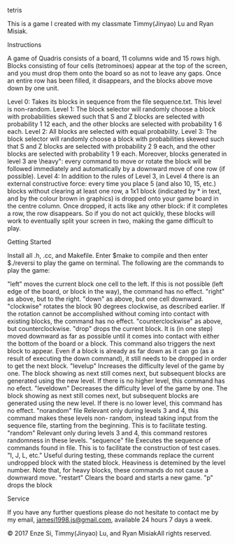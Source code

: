 tetris

This is a game I created with my classmate Timmy(Jinyao) Lu and Ryan Misiak.

Instructions

A game of Quadris consists of a board, 11 columns wide and 15 rows high. Blocks consisting of
four cells (tetrominoes) appear at the top of the screen, and you must drop them onto the board
so as not to leave any gaps. Once an entire row has been filled, it disappears, and the blocks above
move down by one unit.

Level 0: Takes its blocks in sequence
from the file sequence.txt. This level is non-random.
Level 1: The block selector will randomly choose a block with probabilities skewed such that
S and Z blocks are selected with probability 1
12 each, and the other blocks are selected with
probability 1
6 each.
 Level 2: All blocks are selected with equal probability.
 Level 3: The block selector will randomly choose a block with probabilities skewed such that
S and Z blocks are selected with probability 2
9 each, and the other blocks are selected with
probability 1
9 each. Moreover, blocks generated in level 3 are \heavy": every command to
move or rotate the block will be followed immediately and automatically by a downward move
of one row (if possible).
 Level 4: In addition to the rules of Level 3, in Level 4 there is an external constructive force:
every time you place 5 (and also 10, 15, etc.) blocks without clearing at least one row, a
1x1 block (indicated by * in text, and by the colour brown in graphics) is dropped onto your
game board in the centre column. Once dropped, it acts like any other block: if it completes
a row, the row disappears. So if you do not act quickly, these blocks will work to eventually
split your screen in two, making the game difficult to play.


Getting Started

Install all .h, .cc, and Makefile. Enter $make to compile and then enter $./reversi to play the game on terminal. The following are the commands to play the game:

 "left" moves the current block one cell to the left. If this is not possible (left edge of the board,
or block in the way), the command has no effect.
 "right" as above, but to the right.
 "down" as above, but one cell downward.
 "clockwise" rotates the block 90 degrees clockwise, as described earlier. If the rotation cannot
be accomplished without coming into contact with existing blocks, the command has no effect.
 "counterclockwise" as above, but counterclockwise.
 "drop" drops the current block. It is (in one step) moved downward as far as possible until
it comes into contact with either the bottom of the board or a block. This command also
triggers the next block to appear. Even if a block is already as far down as it can go (as a
result of executing the down command), it still needs to be dropped in order to get the next
block.
 "levelup" Increases the difficulty level of the game by one. The block showing as next still
comes next, but subsequent blocks are generated using the new level. If there is no higher
level, this command has no efect.
 "leveldown" Decreases the difficulty level of the game by one. The block showing as next still
comes next, but subsequent blocks are generated using the new level. If there is no lower
level, this command has no effect.
 "norandom" file Relevant only during levels 3 and 4, this command makes these levels non-
random, instead taking input from the sequence file, starting from the beginning. This is
to facilitate testing.
"random" Relevant only during levels 3 and 4, this command restores randomness in these levels.
 "sequence" file Executes the sequence of commands found in file. This is to facilitate the
construction of test cases. "I, J, L, etc." Useful during testing, these commands replace the current undropped block with
the stated block. Heaviness is detemined by the level number. Note that, for heavy blocks,
these commands do not cause a downward move.
 "restart" Clears the board and starts a new game.
 "p" drops the block

Service

If you have any further questions please do not hesitate to contact me by my email, jamesi1998.js@gmail.com, available 24 hours 7 days a week.

© 2017 Enze Si, Timmy(Jinyao) Lu, and Ryan MisiakAll rights reserved.
